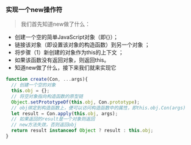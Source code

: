 ### 实现一个new操作符
> 我们首先知道new做了什么：

- 创建一个空的简单JavaScript对象（即{}）；
- 链接该对象（即设置该对象的构造函数）到另一个对象 ；
- 将步骤（1）新创建的对象作为this的上下文 ；
- 如果该函数没有返回对象，则返回this。
- 知道new做了什么，接下来我们就来实现它

``` javascript
function create(Con, ...args){
  // 创建一个空的对象
  this.obj = {};
  // 将空对象指向构造函数的原型链
  Object.setPrototypeOf(this.obj, Con.prototype);
  // obj绑定到构造函数上，便可以访问构造函数中的属性，即this.obj.Con(args)
  let result = Con.apply(this.obj, args);
  // 如果返回的result是一个对象则返回
  // new方法失效，否则返回obj
  return result instanceof Object ? result : this.obj;
}
```